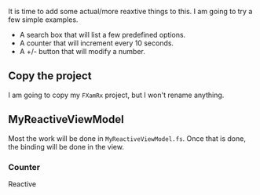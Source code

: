 It is time to add some actual/more reaxtive things to this. I am going to try a few simple examples.
 - A search box that will list a few predefined options.
 - A counter that will increment every 10 seconds.
 - A +/- button that will modify a number.

## Copy the project
I am going to copy my `FXamRx` project, but I won't rename anything.

## MyReactiveViewModel
Most the work will be done in `MyReactiveViewModel.fs`. Once that is done, the binding will be done in the view.

### Counter
Reactive
<!--stackedit_data:
eyJoaXN0b3J5IjpbLTE1MTE3OTQzNDksNDg0NzQ1NDIwLDI4MT
IzNDQzOV19
-->